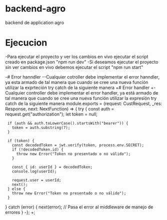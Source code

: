 # backend-agro
 backend de application agro
 
 # Ejecucion
 -Para ejecutar el proyecto y ver los cambios en vivo ejecutar el script creado en package.json "npm run dev"
 -Si deseamos ejecutar el proyecto sin ver cambios en vivo debemos ejecutar el script "npm run start"
 
 
-# Error hanndler
--Cualquier cotroller debe implementar el error hanndler, ya esta armado de tal manera que cuando se cree una nueva función utilizar la exprteción try catch de la siguiente manera
+# Error handler
+-Cualquier controller debe implementar el error handler, ya está armado de tal manera que cuando se cree una nueva función utilizar la expresión try catch de la siguiente manera
 module.exports = (request: CustRequest, _res: Response, next: NextFunction) => {
   try {
     const auth = request.get("authorization");
     let token = null;
 
     if (auth && auth.toLowerCase().startsWith("bearer")) {
       token = auth.substring(7);
     }
 
     if (token) {
       const decodedToken = jwt.verify(token, process.env.SECRET);
       if (!decodedToken.id) {
         throw new Error("Token no presentado o no válido");
       }
 
       const { id: userId } = decodedToken;
       console.log(userId);
 
       request.user = userId;
       next();
     } else {
       throw new Error("Token no presentado o no válido");
     }
   } catch (error) {
     next(error); // Pasa el error al middleware de manejo de errores
   }
-};
+;

